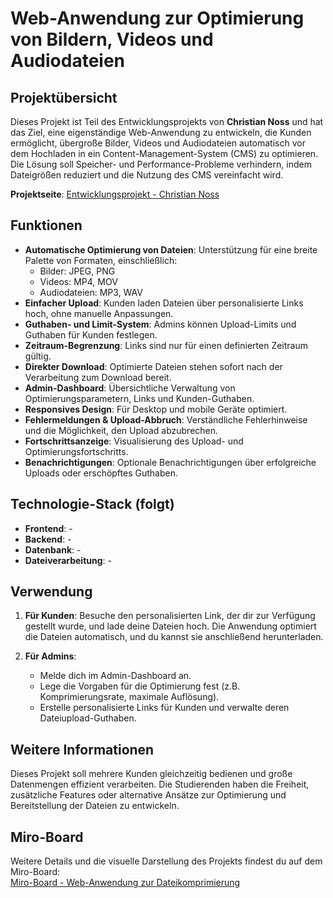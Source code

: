 # Web-Anwendung zur Optimierung von Bildern, Videos und Audiodateien

## Projektübersicht

Dieses Projekt ist Teil des Entwicklungsprojekts von **Christian Noss** und hat das Ziel, eine eigenständige Web-Anwendung zu entwickeln, die Kunden ermöglicht, übergroße Bilder, Videos und Audiodateien automatisch vor dem Hochladen in ein Content-Management-System (CMS) zu optimieren. Die Lösung soll Speicher- und Performance-Probleme verhindern, indem Dateigrößen reduziert und die Nutzung des CMS vereinfacht wird.

**Projektseite**: [Entwicklungsprojekt - Christian Noss](https://cnoss.github.io/entwicklungsprojekt/)

## Funktionen

- **Automatische Optimierung von Dateien**: Unterstützung für eine breite Palette von Formaten, einschließlich:
  - Bilder: JPEG, PNG
  - Videos: MP4, MOV
  - Audiodateien: MP3, WAV
- **Einfacher Upload**: Kunden laden Dateien über personalisierte Links hoch, ohne manuelle Anpassungen.
- **Guthaben- und Limit-System**: Admins können Upload-Limits und Guthaben für Kunden festlegen.
- **Zeitraum-Begrenzung**: Links sind nur für einen definierten Zeitraum gültig.
- **Direkter Download**: Optimierte Dateien stehen sofort nach der Verarbeitung zum Download bereit.
- **Admin-Dashboard**: Übersichtliche Verwaltung von Optimierungsparametern, Links und Kunden-Guthaben.
- **Responsives Design**: Für Desktop und mobile Geräte optimiert.
- **Fehlermeldungen & Upload-Abbruch**: Verständliche Fehlerhinweise und die Möglichkeit, den Upload abzubrechen.
- **Fortschrittsanzeige**: Visualisierung des Upload- und Optimierungsfortschritts.
- **Benachrichtigungen**: Optionale Benachrichtigungen über erfolgreiche Uploads oder erschöpftes Guthaben.

## Technologie-Stack (folgt)

- **Frontend**: -
- **Backend**: -
- **Datenbank**: -
- **Dateiverarbeitung**: -

## Verwendung

1. **Für Kunden**: Besuche den personalisierten Link, der dir zur Verfügung gestellt wurde, und lade deine Dateien hoch. Die Anwendung optimiert die Dateien automatisch, und du kannst sie anschließend herunterladen.
   
2. **Für Admins**:
   - Melde dich im Admin-Dashboard an.
   - Lege die Vorgaben für die Optimierung fest (z.B. Komprimierungsrate, maximale Auflösung).
   - Erstelle personalisierte Links für Kunden und verwalte deren Dateiupload-Guthaben.

## Weitere Informationen

Dieses Projekt soll mehrere Kunden gleichzeitig bedienen und große Datenmengen effizient verarbeiten. Die Studierenden haben die Freiheit, zusätzliche Features oder alternative Ansätze zur Optimierung und Bereitstellung der Dateien zu entwickeln.

## Miro-Board

Weitere Details und die visuelle Darstellung des Projekts findest du auf dem Miro-Board:  
[Miro-Board - Web-Anwendung zur Dateikomprimierung](https://miro.com/app/board/uXjVLQGRIBo=/)
